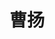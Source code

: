 ---
title: 曹扬
role: 硕士生
avatar_filename: avatar.jpg
interests:
  - 工业优化
superuser: false
user_groups:
  - 硕士生
--- 